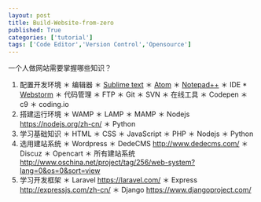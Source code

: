 ```yaml
---
layout: post
title: Build-Website-from-zero
published: True
categories: ['tutorial']
tags: ['Code Editor','Version Control','Opensource']
---
```


一个人做网站需要掌握哪些知识？

<!--more-->

1. 配置开发环境
    ＊ 编辑器
        ＊ [Sublime text](https://www.sublimetext.com/)
        ＊ [Atom](https://atom.io/)
        ＊ [Notepad++](https://notepad-plus-plus.org/)
    ＊ IDE
        * [Webstorm](https://www.jetbrains.com/webstorm/)
    ＊ 代码管理
        ＊ FTP
        ＊ Git
        ＊ SVN
    ＊ 在线工具
        ＊ Codepen
        ＊ c9
        ＊ coding.io
2. 搭建运行环境
    ＊ WAMP
    ＊ LAMP
    ＊ MAMP
    ＊ Nodejs https://nodejs.org/zh-cn/
    ＊ Python 
3. 学习基础知识
    ＊ HTML
    ＊ CSS
    ＊ JavaScript
    ＊ PHP
    ＊ Nodejs
    ＊ Python
4. 选用建站系统
    ＊ Wordpress
    ＊ DedeCMS http://www.dedecms.com/
    ＊ Discuz
    ＊ Opencart
    ＊ 所有建站系统 http://www.oschina.net/project/tag/256/web-system?lang=0&os=0&sort=view
5. 学习开发框架
    ＊ Laravel https://laravel.com/
    ＊ Express http://expressjs.com/zh-cn/
    ＊ Django https://www.djangoproject.com/